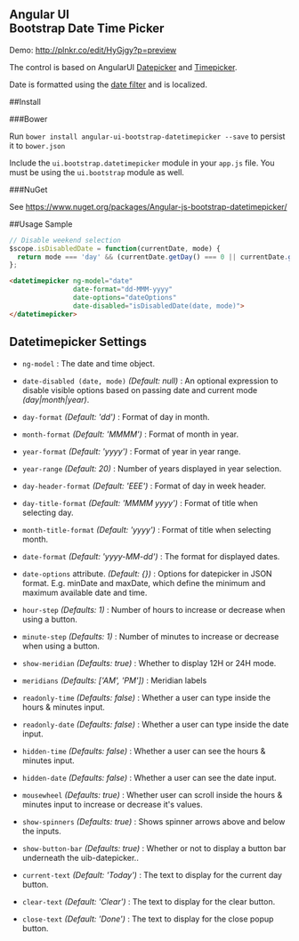 <h2>Angular UI<br>Bootstrap Date Time Picker</h2>

Demo: http://plnkr.co/edit/HyGjgy?p=preview

The control is based on AngularUI [Datepicker](https://github.com/angular-ui/bootstrap/tree/master/src/datepicker) and [Timepicker](https://github.com/angular-ui/bootstrap/tree/master/src/timepicker).

Date is formatted using the [date filter](http://docs.angularjs.org/api/ng.filter:date) and is localized.

##Install

###Bower

Run `bower install angular-ui-bootstrap-datetimepicker --save` to persist it to `bower.json`

Include the `ui.bootstrap.datetimepicker` module in your `app.js` file. You must be using the `ui.bootstrap` module as well.

###NuGet

See https://www.nuget.org/packages/Angular-js-bootstrap-datetimepicker/

##Usage Sample
~~~javascript
// Disable weekend selection
$scope.isDisabledDate = function(currentDate, mode) {
  return mode === 'day' && (currentDate.getDay() === 0 || currentDate.getDay() === 6);
};
~~~
~~~html
<datetimepicker ng-model="date" 
                date-format="dd-MMM-yyyy" 
                date-options="dateOptions" 
                date-disabled="isDisabledDate(date, mode)">
</datetimepicker>
~~~

## Datetimepicker Settings 

 * `ng-model` <i class="icon-eye-open"></i>
 	:
 	The date and time object.

 * `date-disabled (date, mode)`
 	_(Default: null)_ :
 	An optional expression to disable visible options based on passing date and current mode _(day|month|year)_.

 * `day-format`
 	_(Default: 'dd')_ :
 	Format of day in month.

 * `month-format`
 	_(Default: 'MMMM')_ :
 	Format of month in year.

 * `year-format`
 	_(Default: 'yyyy')_ :
 	Format of year in year range.

 * `year-range`
 	_(Default: 20)_ :
 	Number of years displayed in year selection.

 * `day-header-format`
 	_(Default: 'EEE')_ :
 	Format of day in week header.

 * `day-title-format`
 	_(Default: 'MMMM yyyy')_ :
 	Format of title when selecting day.

 * `month-title-format`
 	_(Default: 'yyyy')_ :
 	Format of title when selecting month.

 * `date-format`
 	_(Default: 'yyyy-MM-dd')_ :
 	The format for displayed dates.

 * `date-options` attribute.
  	_(Default: {})_ :
   Options for datepicker in JSON format. E.g. minDate and maxDate, which define the minimum and maximum available date and time.

 * `hour-step` <i class="icon-eye-open"></i>
 	_(Defaults: 1)_ :
 	 Number of hours to increase or decrease when using a button.

 * `minute-step` <i class="icon-eye-open"></i>
 	_(Defaults: 1)_ :
 	 Number of minutes to increase or decrease when using a button.

 * `show-meridian` <i class="icon-eye-open"></i>
 	_(Defaults: true)_ :
 	Whether to display 12H or 24H mode.

 * `meridians`
 	_(Defaults: ['AM', 'PM'])_ :
 	 Meridian labels

 * `readonly-time`
 	_(Defaults: false)_ :
 	 Whether a user can type inside the hours & minutes input.

* `readonly-date`
 	_(Defaults: false)_ :
 	 Whether a user can type inside the date input.

* `hidden-time`
 	_(Defaults: false)_ :
 	 Whether a user can see the hours & minutes input.

* `hidden-date`
	_(Defaults: false)_ :
 	 Whether a user can see the date input.

* `mousewheel`
 	_(Defaults: true)_ :
 	 Whether user can scroll inside the hours & minutes input to increase or decrease it's values.

* `show-spinners`
 	_(Defaults: true)_ :
 	 Shows spinner arrows above and below the inputs.

* `show-button-bar`
 	_(Defaults: true)_ :
 	 Whether or not to display a button bar underneath the uib-datepicker..

* `current-text` 
 _(Default: 'Today')_ : 
 The text to display for the current day button.

* `clear-text`
 _(Default: 'Clear')_ : 
 The text to display for the clear button.

* `close-text`
 _(Default: 'Done')_ : 
 The text to display for the close popup button.

